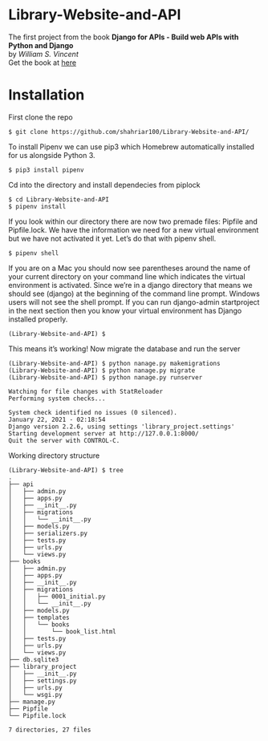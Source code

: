 # Library-Website-and-API
The first project from the book **Django for APIs - Build web APIs with Python and Django** \
by *William S. Vincent* \
Get the book at [here](http://leanpub.com/djangoforapis)


# Installation
First clone the repo
```
$ git clone https://github.com/shahriar100/Library-Website-and-API/
```


To install Pipenv we can use pip3 which Homebrew automatically installed for us alongside Python 3.


```
$ pip3 install pipenv
```

Cd into the directory and install dependecies from piplock

```
$ cd Library-Website-and-API
$ pipenv install
```

If you look within our directory there are now two premade files: Pipfile and Pipfile.lock. We have the information we need for a new virtual environment but we have not activated it yet. Let’s do that with pipenv shell.

```
$ pipenv shell
```

If you are on a Mac you should now see parentheses around the name of your current directory on your command line which indicates the virtual environment is activated. Since we’re in a django directory that means we should see (django) at the beginning of the command line prompt. Windows users will not see the shell prompt. If you can run django-admin startproject in the next section then you know your virtual environment has Django installed properly.

```
(Library-Website-and-API) $
```

This means it’s working! Now migrate the database and run the server 

```
(Library-Website-and-API) $ python nanage.py makemigrations
(Library-Website-and-API) $ python nanage.py migrate
(Library-Website-and-API) $ python nanage.py runserver

Watching for file changes with StatReloader
Performing system checks...

System check identified no issues (0 silenced).
January 22, 2021 - 02:18:54
Django version 2.2.6, using settings 'library_project.settings'
Starting development server at http://127.0.0.1:8000/
Quit the server with CONTROL-C.

```

Working directory structure

```
(Library-Website-and-API) $ tree
.
├── api
│   ├── admin.py
│   ├── apps.py
│   ├── __init__.py
│   ├── migrations
│   │   └── __init__.py
│   ├── models.py
│   ├── serializers.py
│   ├── tests.py
│   ├── urls.py
│   └── views.py
├── books
│   ├── admin.py
│   ├── apps.py
│   ├── __init__.py
│   ├── migrations
│   │   ├── 0001_initial.py
│   │   └── __init__.py
│   ├── models.py
│   ├── templates
│   │   └── books
│   │       └── book_list.html
│   ├── tests.py
│   ├── urls.py
│   └── views.py
├── db.sqlite3
├── library_project
│   ├── __init__.py
│   ├── settings.py
│   ├── urls.py
│   └── wsgi.py
├── manage.py
├── Pipfile
└── Pipfile.lock

7 directories, 27 files

```

